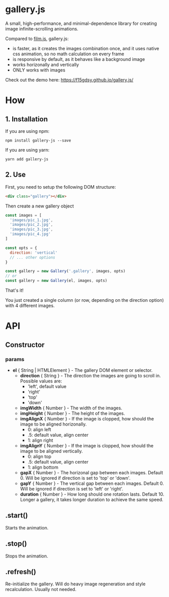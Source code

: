 # gallery.js
A small, high-performance, and minimal-dependence library for creating image infinite-scrolling animations.

Compared to [film.js](https://f15gdsy.github.io/film.js/), gallery.js:
  - is faster, as it creates the images combination once, and it uses native css animation, so no math calculation on every frame
  - is responsive by default, as it behaves like a background image
  - works horizonally and vertically
  - ONLY works with images

Check out the demo here: https://f15gdsy.github.io/gallery.js/

# How

## 1. Installation
If you are using npm:
```
npm install gallery-js --save
```

If you are using yarn:
```
yarn add gallery-js
```


## 2. Use
First, you need to setup the following DOM structure:
```html
<div class="gallery"></div>
```

Then create a new gallery object
```javascript
const images = [
  'images/pic_1.jpg',
  'images/pic_2.jpg',
  'images/pic_3.jpg',
  'images/pic_4.jpg'
]

const opts = {
  direction: 'vertical'
  // ... other options
}

const gallery = new Gallery('.gallery', images, opts)
// or
const gallery = new Gallery(el, images, opts)
```

That's it!

You just created a single column (or row, depending on the direction option) with 4 different images.

# API
## Constructor
### params
- **el** { String | HTMLElement } - The gallery DOM element or selector.
  - **direction** { String } - The direction the images are going to scroll in. Possible values are:
    - 'left', default value
    - 'right'
    - 'top'
    - 'down'
  - **imgWidth** { Number } - The width of the images.
  - **imgHeight** { Number } - The height of the images.
  - **imgAlignX** { Number } - If the image is clopped, how should the image to be aligned horizonally.
    - 0: align left
    - .5: default value, align center
    - 1: align right
  - **imgAlignY** { Number } - If the image is clopped, how should the image to be aligned vertically.
    - 0: align top
    - .5: default value, align center
    - 1: align bottom
  - **gapX** { Number } - The horizonal gap between each images. Default 0. Will be ignored if direction is set to 'top' or 'down'.
  - **gapY** { Number } - The vertical gap between each images. Default 0. Will be ignored if direction is set to 'left' or 'right'.
  - **duration** { Number } - How long should one rotation lasts. Default 10. Longer a gallery, it takes longer duration to achieve the same speed.

## .start()
Starts the animation.

## .stop()
Stops the animation.

## .refresh()
Re-initialize the gallery. Will do heavy image regeneration and style recalculation. Usually not needed.
